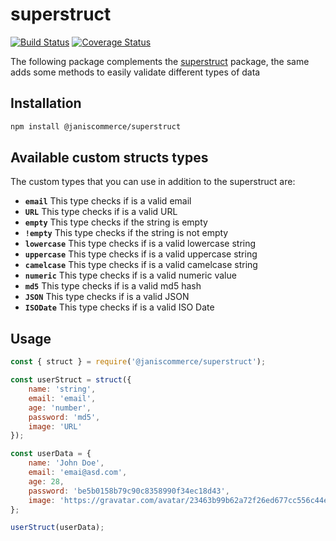 # superstruct

[![Build Status](https://travis-ci.org/janis-commerce/superstruct.svg?branch=master)](https://travis-ci.org/janis-commerce/superstruct)
[![Coverage Status](https://coveralls.io/repos/github/janis-commerce/superstruct/badge.svg?branch=master)](https://coveralls.io/github/janis-commerce/superstruct?branch=master)

The following package complements the [superstruct](https://github.com/ianstormtaylor/superstruct) package, the same adds some methods to easily validate different types of data

## Installation
```sh
npm install @janiscommerce/superstruct
```
## Available custom structs types
The custom types that you can use in addition to the superstruct are:
- **`email`** This type checks if is a valid email
- **`URL`** This type checks if is a valid URL
- **`empty`** This type checks if the string is empty
- **`!empty`** This type checks if the string is not empty
- **`lowercase`** This type checks if is a valid lowercase string
- **`uppercase`** This type checks if is a valid uppercase string
- **`camelcase`** This type checks if is a valid camelcase string
- **`numeric`** This type checks if is a valid numeric value
- **`md5`** This type checks if is a valid md5 hash
- **`JSON`** This type checks if is a valid JSON
- **`ISODate`** This type checks if is a valid ISO Date

## Usage
```js
const { struct } = require('@janiscommerce/superstruct');

const userStruct = struct({
	name: 'string',
	email: 'email',
	age: 'number',
	password: 'md5',
	image: 'URL'
});

const userData = {
	name: 'John Doe',
	email: 'emai@asd.com',
	age: 28,
	password: 'be5b0158b79c90c8358990f34ec18d43',
	image: 'https://gravatar.com/avatar/23463b99b62a72f26ed677cc556c44e8?s=200'
};

userStruct(userData);
```

